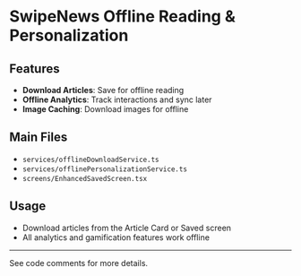 # SwipeNews Offline Reading & Personalization

## Features
- **Download Articles**: Save for offline reading
- **Offline Analytics**: Track interactions and sync later
- **Image Caching**: Download images for offline

## Main Files
- `services/offlineDownloadService.ts`
- `services/offlinePersonalizationService.ts`
- `screens/EnhancedSavedScreen.tsx`

## Usage
- Download articles from the Article Card or Saved screen
- All analytics and gamification features work offline

---
See code comments for more details.
